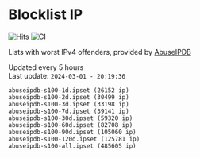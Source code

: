 # Blocklist IP

[![Hits](https://hits.seeyoufarm.com/api/count/incr/badge.svg?url=https%3A%2F%2Fgithub.com%2Fborestad%2Fblocklist-ip%2F&count_bg=%2379C83D&title_bg=%23555555&icon=&icon_color=%23E7E7E7&title=hits&edge_flat=false)](https://hits.seeyoufarm.com)  ![CI](https://img.shields.io/github/workflow/status/borestad/blocklist-ip/CI?style=flat-square)

Lists with worst IPv4 offenders, provided by [AbuseIPDB](https://www.abuseipdb.com/)

<!-- FOOTER-PLACEHOLDER -->
Updated every 5 hours<br>
Last update: `2024-03-01 - 20:19:36`
```
abuseipdb-s100-1d.ipset (26152 ip)
abuseipdb-s100-2d.ipset (30499 ip)
abuseipdb-s100-3d.ipset (33198 ip)
abuseipdb-s100-7d.ipset (39141 ip)
abuseipdb-s100-30d.ipset (59320 ip)
abuseipdb-s100-60d.ipset (82708 ip)
abuseipdb-s100-90d.ipset (105060 ip)
abuseipdb-s100-120d.ipset (125781 ip)
abuseipdb-s100-all.ipset (485605 ip)
```
